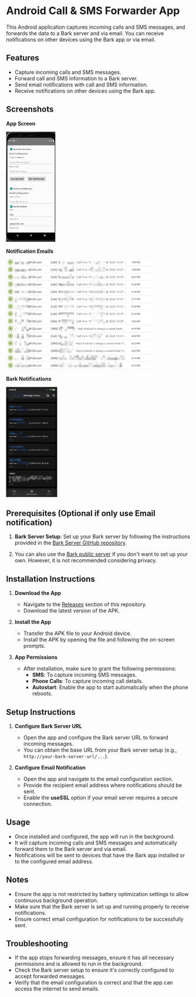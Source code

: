 # Android Call & SMS Forwarder App

This Android application captures incoming calls and SMS messages, and forwards the data to a Bark server and via email. You can receive notifications on other devices using the Bark app or via email.

## Features
- Capture incoming calls and SMS messages.
- Forward call and SMS information to a Bark server.
- Send email notifications with call and SMS information.
- Receive notifications on other devices using the Bark app.

## Screenshots

__App Screen__

<img src="./screenshots/screenshot1.png" height="300">

__Notification Emails__

<img src="./screenshots/screenshot2.png" height="300">

__Bark Notifications__

<img src="./screenshots/screenshot3.png" height="300">

## Prerequisites (Optional if only use Email notification)
1. **Bark Server Setup**: Set up your Bark server by following the instructions provided in the [Bark Server GitHub repository](https://github.com/Finb/bark-server/blob/master/README.md).

2. You can also use the [Bark public server](https://bark.day.app/) if you don't want to set up your own. However, it is not recommended considering privacy.

## Installation Instructions
1. **Download the App**
   - Navigate to the [Releases](https://github.com/jinweijie/notify-me/releases) section of this repository.
   - Download the latest version of the APK.

2. **Install the App**
   - Transfer the APK file to your Android device.
   - Install the APK by opening the file and following the on-screen prompts.

3. **App Permissions**
   - After installation, make sure to grant the following permissions:
     - **SMS**: To capture incoming SMS messages.
     - **Phone Calls**: To capture incoming call details.
     - **Autostart**: Enable the app to start automatically when the phone reboots.

## Setup Instructions
1. **Configure Bark Server URL**
   - Open the app and configure the Bark server URL to forward incoming messages.
   - You can obtain the base URL from your Bark server setup (e.g., `http://your-bark-server-url/...`).

2. **Configure Email Notification**
   - Open the app and navigate to the email configuration section.
   - Provide the recipient email address where notifications should be sent.
   - Enable the **useSSL** option if your email server requires a secure connection.

## Usage
- Once installed and configured, the app will run in the background.
- It will capture incoming calls and SMS messages and automatically forward them to the Bark server and via email.
- Notifications will be sent to devices that have the Bark app installed or to the configured email address.

## Notes
- Ensure the app is not restricted by battery optimization settings to allow continuous background operation.
- Make sure that the Bark server is set up and running properly to receive notifications.
- Ensure correct email configuration for notifications to be successfully sent.

## Troubleshooting
- If the app stops forwarding messages, ensure it has all necessary permissions and is allowed to run in the background.
- Check the Bark server setup to ensure it's correctly configured to accept forwarded messages.
- Verify that the email configuration is correct and that the app can access the internet to send emails.

